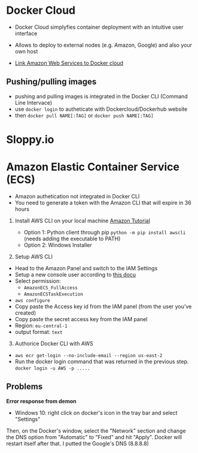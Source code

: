 # Docker Cloud

- Docker Cloud simplyfies container deployment with an intuitive user interface
- Allows to deploy to external nodes (e.g. Amazon, Google) and also your own host



- [Link Amazon Web Services to Docker cloud](https://docs.docker.com/docker-cloud/cloud-swarm/link-aws-swarm/)


## Pushing/pulling images
- pushing and pulling images is integrated in the Docker CLI (Command Line Intervace)
- use `docker login` to autheticate with Dockercloud/Dockerhub website
- then `docker pull NAME[:TAG]` or `docker push NAME[:TAG]`


# Sloppy.io



# Amazon Elastic Container Service (ECS)
- Amazon authetication not integrated in Docker CLI
- You need to generate a token with the Amazon CLI that will expire in 36 hours


1. Install AWS CLI on your local machine [Amazon Tutorial](https://docs.aws.amazon.com/cli/latest/userguide/installing.html)
	- Option 1: Python client through pip `python -m pip install awscli` (needs adding the executable to PATH)
	- Option 2: Windows Installer

2. Setup AWS CLI

- Head to the Amazon Panel and switch to the IAM Settings
- Setup a new console user according to [this docu](https://docs.aws.amazon.com/IAM/latest/UserGuide/id_users_create.html)
- Select permission:
	- `AmazonECS_FullAccess`
	- `AmazonECSTaskExecution`
- `aws configure`
- Copy paste the Access key id from the IAM panel (from the user you've created)
- Copy paste the secret access key from the IAM panel
- Region: `eu-central-1`
- output format: `text`

3. Authorice Docker CLI with AWS
- `aws ecr get-login --no-include-email --region us-east-2`
-  Run the docker login command that was returned in the previous step. `docker login -u AWS -p .....`


## Problems

**Error response from demon**
- Windows 10: right click on docker's icon in the tray bar and select "Settings"

Then, on the Docker's window, select the "Network" section and change the DNS option from "Automatic" to "Fixed" and hit "Apply". Docker will restart itself after that. I putted the Google's DNS (8.8.8.8)



